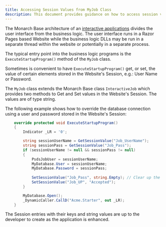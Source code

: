 ```yaml
---
title: Accessing Session Values from MyJob Class
description: This document provides guidance on how to access session values within the MyJob class, including code examples and best practices for managing session data effectively.
---
```


The Monarch Base architecture of an [interactive applications](/concepts/architecture/application-architecture.html#interactive-job-architecture) divides the user interface from the business logic.  The user interface runs in a Razor Pages based Website while the business logic DLLs may be run in a separate thread within the website or potentially in a separate process.  

The typical entry point into the business logic programs is the `ExecuteStartupProgram()` method of the `MyJob` class.

Sometimes is convenient to have `ExecuteStartupProgram()` get, or set, the value of certain elements stored in the Website's Session, e.g.: User Name or Password.  

The `MyJob` class extends the Monarch Base class `InteractiveJob` which provides two methods to Get and Set values in the Website's Session.  The values are of type string.

The following example shows how to override the database connection using a user and password stored in the Website's Session:

```c#
    override protected void ExecuteStartupProgram()
    {
        Indicator _LR = '0';

        string sessionUserName = GetSessionValue("Job_UserName");
        string sessionPass = GetSessionValue("Job_Pass");
        if (sessionUserName != null && sessionPass != null)
        {
            PsdsJobUser = sessionUserName;
            MyDatabase.User = sessionUserName;
            MyDatabase.Password = sessionPass;
                               
            SetSessionValue("Job_Pass", string.Empty); // Clear up the password from Session
            SetSessionValue("Job_UP", "Accepted");
        }

        MyDatabase.Open();
        _DynamicCaller.CallD("Acme.Starter", out _LR);
    }
```

The Session entries with their keys and string values are up to the developer to create as the application is enhanced.